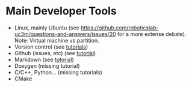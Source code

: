 # Main Developer Tools

- Linux, mainly Ubuntu (see https://github.com/roboticslab-uc3m/questions-and-answers/issues/20 for a more extense debate). Note: Virtual machine vs partition.
- Version control (see [tutorials](https://github.com/asrob-uc3m/tutoriales/tree/master/software/version-control))
- Github (issues, etc) (see [tutorial](https://david-estevez.gitbooks.io/the-git-the-bad-and-the-ugly/content/))
- Markdown (see [tutorial](https://github.com/asrob-uc3m/tutoriales/blob/master/writing/markdown.md))
- Doxygen (missing tutorial)
- C/C++, Python... (missing tutorials)
- CMake
